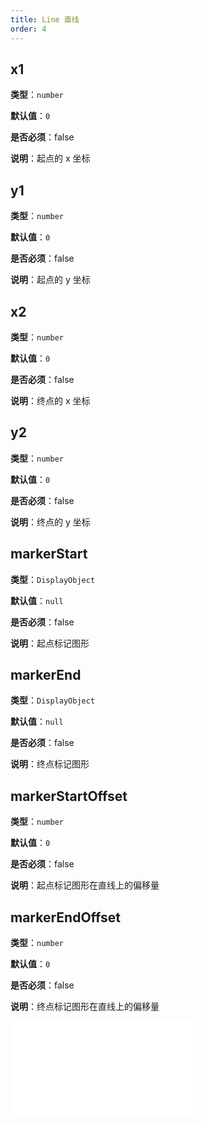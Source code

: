 ```yaml
---
title: Line 直线
order: 4
---
```


## x1

**类型**：`number`

**默认值**：`0`

**是否必须**：false

**说明**：起点的 x 坐标

## y1

**类型**：`number`

**默认值**：`0`

**是否必须**：false

**说明**：起点的 y 坐标

## x2

**类型**：`number`

**默认值**：`0`

**是否必须**：false

**说明**：终点的 x 坐标

## y2

**类型**：`number`

**默认值**：`0`

**是否必须**：false

**说明**：终点的 y 坐标

## markerStart

**类型**：`DisplayObject`

**默认值**：`null`

**是否必须**：false

**说明**：起点标记图形

## markerEnd

**类型**：`DisplayObject`

**默认值**：`null`

**是否必须**：false

**说明**：终点标记图形

## markerStartOffset

**类型**：`number`

**默认值**：`0`

**是否必须**：false

**说明**：起点标记图形在直线上的偏移量

## markerEndOffset

**类型**：`number`

**默认值**：`0`

**是否必须**：false

**说明**：终点标记图形在直线上的偏移量

<embed src="../../common/BaseStyleProps.zh.md"></embed>
